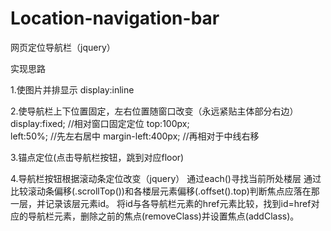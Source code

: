 # Location-navigation-bar
网页定位导航栏（jquery）

实现思路

1.使图片并排显示
display:inline

2.使导航栏上下位置固定，左右位置随窗口改变（永远紧贴主体部分右边）
display:fixed;        //相对窗口固定定位
top:100px;     
left:50%;             //先左右居中
margin-left:400px;    //再相对于中线右移

3.锚点定位(点击导航栏按钮，跳到对应floor)
<a href="#定位到的元素id"> </a>

4.导航栏按钮根据滚动条定位改变（jquery）
通过each()寻找当前所处楼层
通过比较滚动条偏移(.scrollTop())和各楼层元素偏移(.offset().top)判断焦点应落在那一层，并记录该层元素id。
将id与各导航栏元素的href元素比较，找到id=href对应的导航栏元素，删除之前的焦点(removeClass)并设置焦点(addClass)。
